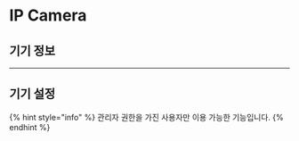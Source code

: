 # IP Camera

## 기기 정보

***

## 기기 설정

{% hint style="info" %}
관리자 권한을 가진 사용자만 이용 가능한 기능입니다.&#x20;
{% endhint %}

